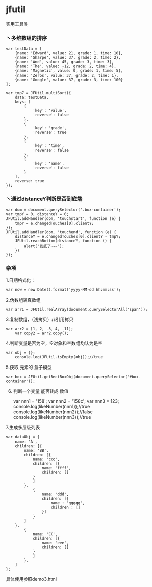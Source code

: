 # jfutil
实用工具类

### 丶多维数组的排序


    var testData = [
        {name: 'Edward', value: 21, grade: 1, time: 10},
        {name: 'Sharpe', value: 37, grade: 2, time: 2},
        {name: 'And', value: 45, grade: 3, time: 3},
        {name: 'The', value: -12, grade: 2, time: 4},
        {name: 'Magnetic', value: 0, grade: 1, time: 5},
        {name: 'Zeros', value: 37, grade: 2, time: 1},
        {name: 'Google', value: 37, grade: 3, time: 100}
    ];

    var tmp7 = JFUtil.multiSort({
        data: testData,
        keys: [
            {
                'key': 'value',
                'reverse': false
            },
            {
                'key': 'grade',
                'reverse': true
            },
            {
                'key': 'time',
                'reverse': false
            },
            {
                'key': 'name',
                'reverse': false
            }
        ],
        reverse: true
    });

### 丶通过distanceY判断是否到底端

    var dom = document.querySelector('.box-container');
    var tmpY = 0, distanceY = 0;
    JFUtil.addHandler(dom, 'touchstart', function (e) {
        tmpY = e.changedTouches[0].clientY;
    });
    JFUtil.addHandler(dom, 'touchend', function (e) {
        distanceY = e.changedTouches[0].clientY - tmpY;
        JFUtil.reachBottom(distanceY, function () {
            alert("到底了~~~");
        })
    });

### 杂项

1.日期格式化：

    var now = new Date().format('yyyy-MM-dd hh:mm:ss');

2.伪数组转真数组

    var arr1 = JFUtil.realArray(document.querySelectorAll('span'));

3.复制数组，（浅拷贝）非引用拷贝

    var arr2 = [1, 2, -3, 4, -11];
        var copy2 = arr2.copy();

4.判断变量是否为空，空对象和空数组均认为是空

    var obj = {};
        console.log(JFUtil.isEmpty(obj));//true

5.获取 元素的 盒子模型

    var box = JFUtil.getRectBoxObj(document.querySelector('#box-container'));

6. 判断一个变量 能否转成 数值


    var nnn1 = '158';
    var nnn2 = '158c';
        var nnn3 = 123;
        console.log(likeNumber(nnn1));//true
        console.log(likeNumber(nnn2));//false
        console.log(likeNumber(nnn3));//true

7.生成多层级列表
    
    var dataObj = {
        name: 'A',
        children: [{
            name: 'BB',
            children: [{
                name: 'ccc',
                children: [{
                    name: 'ffff',
                    children: []
                }
                ]
            },
                {
                    name: 'ddd',
                    children: [{
                        name : 'ggggg',
                        children : []
                    }]
                }
            ]
        },
            {
                name: 'CC',
                children: [{
                    name: 'eee',
                    children: []
                }
                ]
            },
        ]
    };
具体使用参照demo3.html